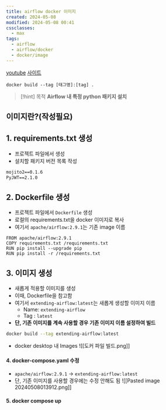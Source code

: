 ```yaml
---
title: airflow docker 이미지
created: 2024-05-08
modified: 2024-05-08 00:41
cssclasses:
  - max
tags:
  - airflow
  - airflow/docker
  - docker/image
---
```

[youtube](https://www.youtube.com/watch?v=0UepvC9X4HY)
[사이트](https://heekng.tistory.com/117)

`docker build --tag [태그명]:[tag] .`
> [!hint] 목적
> **Airflow 내 특정 python 패키지 설치**
## 이미지란?(작성필요)

## 1. requirements.txt 생성
- 프로젝트 파일에서 생성
- 설치할 패키지 버전 목록 작성
```txt file:requirements.txt
mojito2==0.1.6
PyJWT==2.1.0
```

## 2. Dockerfile 생성
- 프로젝트 파일에서 `Dockerfile` 생성
- 로컬의 requirements.txt을 docker 이미지로 복사
- 여기서 `apache/airflow:2.9.1`는 기존 image 이름
```docker file:Dockerfile
FROM apache/airflow:2.9.1
COPY requirements.txt /requirements.txt
RUN pip install --upgrade pip
RUN pip install -r /requirements.txt
```

## 3. 이미지 생성
- 새롭게 적용할 이미지를 생성
- 이때, Dockerfile을 참고함
- 여기서 `extending-airflow:latest`는 새롭게 생성할 이미지 이름
	- Name: `extending-airflow`
	- Tag : `latest`
- **단, 기존 이미지를 계속 사용할 경우 기존 이미지 이름 설정하여 빌드**
```bash file:도커파일빌드
docker build --tag extending-airflow:latest
```
- docker desktop 내 Images
![[도커 파일 빌드.png]]

#### 4. docker-compose.yaml 수정
- `apache/airflow:2.9.1` -> `extending-airflow:latest`
- 단, 기존 이미지를 사용할 경우에는 수정 안해도 됨
![[Pasted image 20240508013912.png]]

#### 5. docker compose up
